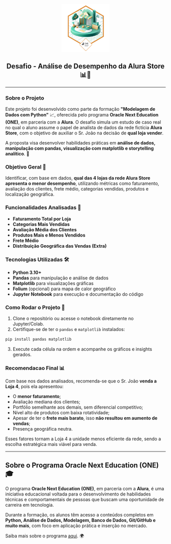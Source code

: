 <p align="center">
  <a href="https://github.com/marcoshsq/ChallengeAluraStore-G8-ONE">
    <img src="https://github.com/marcoshsq/ChallengeAluraStore-G8-ONE/blob/main/Challenge_Badge.png" alt="Challenge_Badge" height="150">
  </a>
</p>

<h2 align="center">Desafio - Análise de Desempenho da Alura Store 📊🛒</h2>

---

### Sobre o Projeto

Este projeto foi desenvolvido como parte da formação **"Modelagem de Dados com Python"** 📈, oferecida pelo programa **Oracle Next Education (ONE)**, em parceria com a **Alura**. O desafio simula um estudo de caso real no qual o aluno assume o papel de analista de dados da rede fictícia **Alura Store**, com o objetivo de auxiliar o Sr. João na decisão de **qual loja vender**.

A proposta visa desenvolver habilidades práticas em **análise de dados, manipulação com pandas, visualização com matplotlib e storytelling analítico**. 🧵

### Objetivo Geral 🚀

Identificar, com base em dados, **qual das 4 lojas da rede Alura Store apresenta o menor desempenho**, utilizando métricas como faturamento, avaliação dos clientes, frete médio, categorias vendidas, produtos e localização geográfica.

### Funcionalidades Analisadas 🔄

* **Faturamento Total por Loja**
* **Categorias Mais Vendidas**
* **Avaliação Média dos Clientes**
* **Produtos Mais e Menos Vendidos**
* **Frete Médio**
* **Distribuição Geográfica das Vendas (Extra)**

### Tecnologias Utilizadas 🛠️

* **Python 3.10+**
* **Pandas** para manipulação e análise de dados
* **Matplotlib** para visualizações gráficas
* **Folium** (opcional) para mapa de calor geográfico
* **Jupyter Notebook** para execução e documentação do código

### Como Rodar o Projeto 🚧

1. Clone o repositório ou acesse o notebook diretamente no Jupyter/Colab.
2. Certifique-se de ter o `pandas` e `matplotlib` instalados:

```bash
pip install pandas matplotlib
```

3. Execute cada célula na ordem e acompanhe os gráficos e insights gerados.

### Recomendacao Final 📊

Com base nos dados analisados, recomenda-se que o Sr. João **venda a Loja 4**, pois ela apresentou:

* O **menor faturamento**;
* Avaliação mediana dos clientes;
* Portfólio semelhante aos demais, sem diferencial competitivo;
* Nível alto de produtos com baixa rotatividade;
* Apesar de ter o **frete mais barato**, isso **não resultou em aumento de vendas**;
* Presença geográfica neutra.

Esses fatores tornam a Loja 4 a unidade menos eficiente da rede, sendo a escolha estratégica mais viável para venda.

---

## Sobre o Programa Oracle Next Education (ONE) 🎓

O programa **Oracle Next Education (ONE)**, em parceria com a **Alura**, é uma iniciativa educacional voltada para o desenvolvimento de habilidades técnicas e comportamentais de pessoas que buscam uma oportunidade de carreira em tecnologia.

Durante a formação, os alunos têm acesso a conteúdos completos em **Python, Análise de Dados, Modelagem, Banco de Dados, Git/GitHub e muito mais**, com foco em aplicação prática e inserção no mercado.

Saiba mais sobre o programa [aqui](https://www.oracle.com/br/education/oracle-next-education/). 🌍

